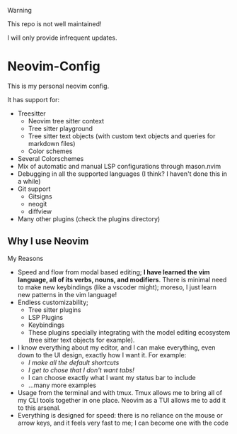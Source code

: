 > [!warning]
> This repo is not well maintained!
>
> I will only provide infrequent updates. 



# Neovim-Config
This is my personal neovim config.

It has support for:
- Treesitter
    * Neovim tree sitter context
    * Tree sitter playground 
    * Tree sitter text objects (with custom text objects and queries for markdown files)
    * Color schemes
- Several Colorschemes
- Mix of automatic and manual LSP configurations through mason.nvim
- Debugging in all the supported languages (I think? I haven't done this in a while)
- Git support
    * Gitsigns
    * neogit
    * diffview
- Many other plugins (check the plugins directory)

## Why I use Neovim

My Reasons
- Speed and flow from modal based editing; **I have learned the vim language, all of its verbs, nouns, and modifiers**. There is minimal need to make new keybindings (like a vscoder might); moreso, I just learn new patterns in the vim language!
- Endless customizability; 
    * Tree sitter plugins
    * LSP Plugins
    * Keybindings
    * These plugins specially integrating with the model editing ecosystem (tree sitter text objects for example). 
- I know everything about my editor, and I can make everything, even down to the UI design, exactly how I want it. For example:
    * *I make all the default shortcuts*
    * *I get to chose that I don't want tabs!*
    * I can choose exactly what I want my status bar to include
    * ...many more examples
- Usage from the terminal and with tmux. Tmux allows me to bring all of my CLI tools together in one place. Neovim as a TUI allows me to add it to this arsenal. 
- Everything is designed for speed: there is no reliance on the mouse or arrow keys, and it feels very fast to me; I can become one with the code
